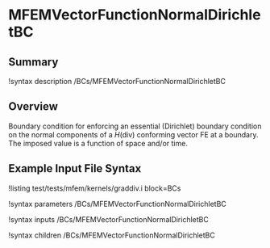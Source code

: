 # MFEMVectorFunctionNormalDirichletBC

## Summary

!syntax description /BCs/MFEMVectorFunctionNormalDirichletBC

## Overview

Boundary condition for enforcing an essential (Dirichlet) boundary condition on the normal
components of a $H(\mathrm{div})$ conforming vector FE at a boundary. The imposed value is
a function of space and/or time.

## Example Input File Syntax

!listing test/tests/mfem/kernels/graddiv.i block=BCs

!syntax parameters /BCs/MFEMVectorFunctionNormalDirichletBC

!syntax inputs /BCs/MFEMVectorFunctionNormalDirichletBC

!syntax children /BCs/MFEMVectorFunctionNormalDirichletBC
